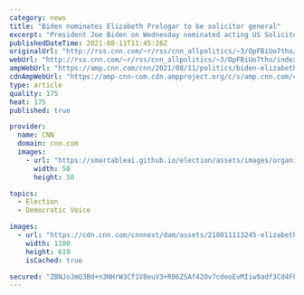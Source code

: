 ```yaml
---
category: news
title: "Biden nominates Elizabeth Prelogar to be solicitor general"
excerpt: "President Joe Biden on Wednesday nominated acting US Solicitor General Elizabeth Prelogar to permanently take on the role of representing the US government in cases before the Supreme Court.\n    \n"
publishedDateTime: 2021-08-11T11:45:26Z
originalUrl: "http://rss.cnn.com/~r/rss/cnn_allpolitics/~3/OpFBiUo7tho/index.html"
webUrl: "http://rss.cnn.com/~r/rss/cnn_allpolitics/~3/OpFBiUo7tho/index.html"
ampWebUrl: "https://amp.cnn.com/cnn/2021/08/11/politics/biden-elizabeth-prelogar-solicitor-general/index.html"
cdnAmpWebUrl: "https://amp-cnn-com.cdn.ampproject.org/c/s/amp.cnn.com/cnn/2021/08/11/politics/biden-elizabeth-prelogar-solicitor-general/index.html"
type: article
quality: 175
heat: 175
published: true

provider:
  name: CNN
  domain: cnn.com
  images:
    - url: "https://smartableai.github.io/election/assets/images/organizations/cnn.com-50x50.jpg"
      width: 50
      height: 50

topics:
  - Election
  - Democratic Voice

images:
  - url: "https://cdn.cnn.com/cnnnext/dam/assets/210811113245-elizabeth-prelogar-headshot-super-tease.jpg"
    width: 1100
    height: 619
    isCached: true

secured: "ZBNJoJmQ3Bd+n3NHrW3Cf1V8euV3+R06ZSAf42Ov7cdeoEvMIiw9adf3Cd4F0enYJmumz8PpdoZVzb1n3VWQc9tn/jfjLomvQa8VVWFA74rF0IccS41g9Owmh1cMDzwMw14SVnKOo2FX8jg/uuWa4Yy4CN0Y5te961IAWRbQhs8Jmg/gmaOlrMok2JSmeLW2hWY/70k2AdgXyElRQJUu1n7c0VHe/NCloKIviFr7g3jaBYceQ39lxcrdo8vyI/oQ26TbBuAp+8MhQlTMHScRVgr7S+Si1iCGRAiQnJ8Ln7QTQEEk+5V4O25spacdYT617OtzPCF/A23WFpawrdAHS5Q+hWmJsiL0n+6sb3MwHa0=;zHeBK48burYnVNc+36/YeQ=="
---
```


